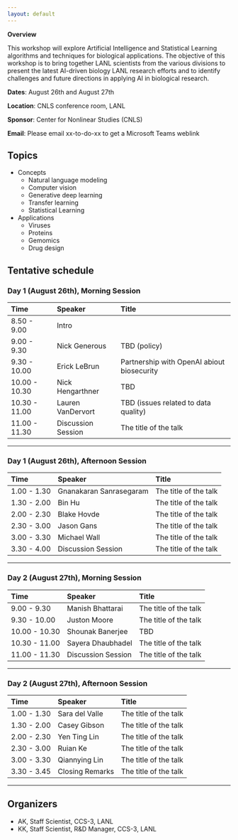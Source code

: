 ```yaml
---
layout: default
---
```


**Overview**

This workshop will explore Artificial Intelligence and Statistical Learning algorithms and techniques for biological applications. The objective of this workshop is to bring together LANL scientists from the various divisions to present the latest AI-driven biology LANL research efforts and to identify challenges and future directions in applying AI in biological research.


<!--[Link to another page](./another-page.html).--> 

**Dates**: August 26th and August 27th

**Location**: CNLS conference room, LANL

**Sponsor**: Center for Nonlinear Studies (CNLS) 

**Email**: Please email xx-to-do-xx to get a Microsoft Teams weblink

## Topics

- Concepts
    - Natural language modeling
    - Computer vision
    - Generative deep learning
    - Transfer learning
    - Statistical Learning
-  Applications
    - Viruses
    - Proteins
    - Gemomics
    - Drug design
   

## Tentative schedule

### Day 1 (August 26th), Morning Session

| Time           | Speaker            | Title                                            |
|:---------------|:-------------------|:-------------------------------------------------|
| 8.50 - 9.00    | Intro              |                                                  |
| 9.00 - 9.30    | Nick Generous      | TBD (policy)                                     |
| 9.30 - 10.00   | Erick LeBrun       | Partnership with OpenAI abiout biosecurity       |
| 10.00 - 10.30  | Nick Hengarthner   | TBD                                              |
| 10.30 - 11.00  | Lauren VanDervort  | TBD (issues related to data quality)             |
| 11.00 - 11.30  | Discussion Session | The title of the talk                            |

* * *

### Day 1 (August 26th), Afternoon Session

| Time           | Speaker                   | Title                                            |
|:---------------|:--------------------------|:-------------------------------------------------|
| 1.00 - 1.30    | Gnanakaran Sanrasegaram   | The title of the talk                            |
| 1.30 - 2.00    | Bin Hu                    | The title of the talk                            |
| 2.00 - 2.30    | Blake Hovde               | The title of the talk                            |
| 2.30 - 3.00    | Jason Gans                | The title of the talk                            |
| 3.00 - 3.30    | Michael Wall              | The title of the talk                            |
| 3.30 - 4.00    | Discussion Session        | The title of the talk                            |

* * *


### Day 2 (August 27th), Morning Session

| Time           | Speaker            | Title                                            |
|:---------------|:-------------------|:-------------------------------------------------|
| 9.00 - 9.30    | Manish Bhattarai   | The title of the talk                            |
| 9.30 - 10.00   | Juston Moore       | The title of the talk                            |
| 10.00 - 10.30  | Shounak Banerjee   | TBD                                              |
| 10.30 - 11.00  | Sayera Dhaubhadel  | The title of the talk                            |
| 11.00 - 11.30  | Discussion Session | The title of the talk                            |

* * *


### Day 2 (August 27th), Afternoon Session

| Time           | Speaker            | Title                                            |
|:---------------|:-------------------|:-------------------------------------------------|
| 1.00 - 1.30    | Sara del Valle     | The title of the talk                            |
| 1.30 - 2.00    | Casey Gibson       | The title of the talk                            |
| 2.00 - 2.30    | Yen Ting Lin       | The title of the talk                            |
| 2.30 - 3.00    | Ruian Ke           | The title of the talk                            |
| 3.00 - 3.30    | Qiannying Lin      | The title of the talk                            |
| 3.30 - 3.45    | Closing Remarks    | The title of the talk                            |

* * *

## Organizers

*   AK, Staff Scientist, CCS-3, LANL
*   KK, Staff Scientist, R&D Manager, CCS-3, LANL

